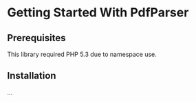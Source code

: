 Getting Started With PdfParser
==============================

## Prerequisites

This library required PHP 5.3 due to namespace use.

## Installation

...
